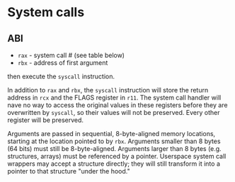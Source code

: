 # System calls

## ABI

* `rax` - system call # (see table below)
* `rbx` - address of first argument

then execute the `syscall` instruction.

In addition to `rax` and `rbx`, the `syscall` instruction will store the return
address in `rcx` and the FLAGS register in `r11`.  The system call handler will
nave no way to access the original values in these registers before they are
overwritten by `syscall`, so their values will not be preserved.  Every other
register will be preserved.

Arguments are passed in sequential, 8-byte-aligned memory locations, starting at
the location pointed to by `rbx`.  Arguments smaller than 8 bytes (64 bits) must
still be 8-byte-aligned.  Arguments larger than 8 bytes (e.g. structures,
arrays) must be referenced by a pointer.  Userspace system call wrappers may
accept a structure directly; they will still transform it into a pointer to that
structure "under the hood."